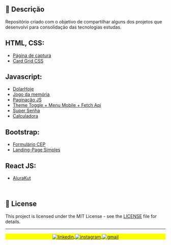 ## 🚀 Descrição
Repositório criado com o objetivo de compartilhar alguns dos projetos que desenvolvi para consolidação das tecnologias estudas.

## HTML, CSS:
  - [Página de captura](https://github.com/kevenalves/projetos-de-estudo/tree/main/Pagina-Captura)
  - [Card Grid CSS](https://github.com/kevenalves/projetos-de-estudo/tree/main/cardGridCSS)

## Javascript:
  - [DolarHoje](https://github.com/kevenalves/projetos-de-estudo/tree/main/DolarHoje)
  - [Jogo da memória](https://github.com/kevenalves/projetos-de-estudo/tree/main/JogoDaMemoria)
  - [Paginação JS](https://github.com/kevenalves/projetos-de-estudo/tree/main/paginacao-JavaScript)
  - [Theme Toggle + Menu Mobile + Fetch Api](https://github.com/kevenalves/projetos-de-estudo/tree/main/Theme-Toggler)
  - [Super Senha](https://github.com/kevenalves/projetos-de-estudo/tree/main/Gerador-de-Senha-forte)
  - [Calculadora](https://github.com/kevenalves/projetos-de-estudo/tree/main/Calculadora)

## Bootstrap:
  - [Formulário CEP](https://github.com/kevenalves/projetos-de-estudo/tree/main/Form-CEP)
  - [Landing-Page Simples](https://github.com/kevenalves/projetos-de-estudo/tree/main/Pagina-Bootstrap)


## React JS:
  - [AluraKut](https://github.com/kevenalves/projetos-de-estudo/tree/main/AluraKut)

</br>

## 📝 License

This project is licensed under the MIT License - see the [LICENSE](LICENSE) file for details.

---

<p align="center" style="background:yellow">
<a href="https://www.linkedin.com/in/keven-alves-903b0a224/" target="_blank">
  <img align="center" src="https://img.shields.io/badge/-kevenalves-05122A?style=flat&logo=linkedin" alt="linkedin"/>
</a>
<a href="https://instagram.com/kevenalvesm" target="_blank">
 <img align="center" src="https://img.shields.io/badge/-kevenalvesm-05122A?style=flat&logo=instagram" alt="instagram"/>
</a>
<a href="#" target="_blank">
 <img align="center" src="https://img.shields.io/badge/-kevenalvesm@gmail.com-05122A?style=flat&logo=gmail" alt="gmail"/>
</a>
</p>
